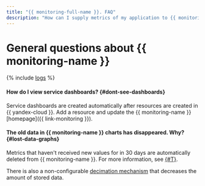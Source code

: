 ```yaml
---
title: "{{ monitoring-full-name }}. FAQ"
description: "How can I supply metrics of my application to {{ monitoring-full-name }}? How can I supply metrics of third-party applications to {{ monitoring-full-name }}? Answers to these and other questions are in this article."
---
```


# General questions about {{ monitoring-name }}

{% include [logs](../../_qa/logs.md) %}

#### How do I view service dashboards? {#dont-see-dashboards}

Service dashboards are created automatically after resources are created in {{ yandex-cloud }}. Add a resource and update the {{ monitoring-name }} [homepage]({{ link-monitoring }}).

#### The old data in {{ monitoring-name }} charts has disappeared. Why? {#lost-data-graphs}

Metrics that haven't received new values for in 30 days are automatically deleted from {{ monitoring-name }}. For more information, see [{#T}](../concepts/ttl.md).

There is also a non-configurable [decimation mechanism](../concepts/decimation.md) that decreases the amount of stored data.
